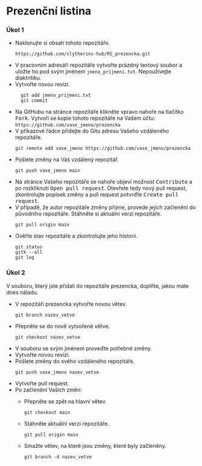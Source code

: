 # Prezenční listina

### Úkol 1
* Naklonujte si obsah tohoto repozitáře.
  ```
  https://github.com/slytherins-hub/RS_prezencka.git
  ```
* V pracovním adresáři repozitáře vytvořte prázdný textový soubor a uložte ho pod svým jménem `jmeno_prijmeni.txt`. Nepoužívejte diaktritiku.
* Vytvořte novou revizi.
  ```
    git add jmeno_prijmeni.txt
    git commit
  ```
* Na GitHubu na stránce repozitáře klikněte vpravo nahoře na tlačítko <kbd>Fork</kbd>. Vytvoří se kopie tohoto repozitáře na Vašem účtu:
  `https://github.com/vase_jmeno/prezencka`
* V příkazové řádce přidejte do Gitu adresu Vašeho vzdáleného repozitáře.
  ```
  git remote add vase_jmeno https://github.com/vase_jmeno/prezencka
  ```
* Pošlete změny na Váš vzdálený repozitář.
  ```
  git push vase_jmeno main
  ```
* Na stránce Vašeho repozitáře se nahoře objeví možnost <kbd>Contribute</kbd> a po rozkliknutí <kbd>Open pull request</kbd>.
  Otevřete tedy nový pull request, zkontrolujte popisek změny a pull request potvrďte <kbd>Create pull request</kbd>.
* V případě, že autor repozitáře změny přijme, provede jejich začlenění do původního repozitáře.
  Stáhněte si aktuální verzi repozitáře.
  ```
  git pull origin main
  ```
* Ověřte stav repozitáře a zkontrolujte jeho historii.
  ```
  git status
  gitk --all
  git log
  ```


### Úkol 2
V souboru, který jste přidali do repozitáře prezencka, doplňte, jakou máte dnes náladu.

* V repozitáři prezencka vytvořte novou větev.
  ```
  git branch nazev_vetve
  ```
* Přepněte se do nově vytvořené větve.
  ```
  git checkout nazev_vetve
  ```
* V souboru se svým jménem proveďte potřebné změny.
* Vytvořte novou revizi.
* Pošlete změny do svého vzdáleného repozitáře.
  ```
  git push vase_jmeno nazev_vetve
  ```
* Vytvořte pull request.
* Po začlenění Vašich změn:
    * Přepněte se zpět na hlavní větev.

      ```
      git checkout main
      ```
    * Stáhněte aktuální verzi repozitáře.

      ```
      git pull origin main
      ```
    * Smažte větev, na které jsou změny, které byly začleněny.

      ```
      git branch -d nazev_vetve
      ```
